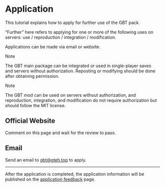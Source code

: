 # Application

This tutorial explains how to apply for further use of the GBT pack.

“Further” here refers to applying for one or more of the following uses on servers: use / reproduction / integration / modification.

Applications can be made via email or website.

> [!NOTE]
> The GBT main package can be integrated or used in single-player saves and servers without authorization. Reposting or modifying should be done after obtaining permission.

> [!NOTE]
> The GBT mod can be used on servers without authorization, and reproduction, integration, and modification do not require authorization but should follow the MIT license.

## Official Website <Badge type="info" text="Fast Track" />

Comment on this page and wait for the review to pass.

## Email <Badge type="danger" text="Slow Channel" />

Send an email to [gbt@gteh.top](mailto:gbt@gteh.top) to apply.

---

After the application is completed, the application information will be published on the [application feedback](/en/auth/subscribe) page.